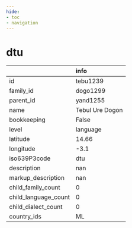 ```yaml
---
hide:
- toc
- navigation
---
```

# dtu
|                      | info            |
|:---------------------|:----------------|
| id                   | tebu1239        |
| family_id            | dogo1299        |
| parent_id            | yand1255        |
| name                 | Tebul Ure Dogon |
| bookkeeping          | False           |
| level                | language        |
| latitude             | 14.66           |
| longitude            | -3.1            |
| iso639P3code         | dtu             |
| description          | nan             |
| markup_description   | nan             |
| child_family_count   | 0               |
| child_language_count | 0               |
| child_dialect_count  | 0               |
| country_ids          | ML              |